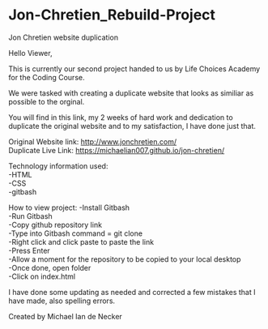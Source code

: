 # Jon-Chretien_Rebuild-Project
Jon Chretien website duplication


Hello Viewer,

This is currently our second project handed to us by Life Choices Academy for the Coding Course.

We were tasked with creating a duplicate website that looks as similiar as possible to the orginal.

You will find in this link, my 2 weeks of hard work and dedication to duplicate the original website
and to my satisfaction,   I have done just that.

Original Website link: http://www.jonchretien.com/  
Duplicate Live Link: https://michaelian007.github.io/jon-chretien/

Technology information used:  
-HTML  
-CSS  
-gitbash

How to view project:
-Install Gitbash  
-Run Gitbash  
-Copy github repository link  
-Type into Gitbash command = git clone  
-Right click and click paste to paste the link  
-Press Enter  
-Allow a moment for the repository to be copied to your local desktop  
-Once done, open folder  
-Click on index.html  

I have done some updating as needed and corrected a few mistakes that I have made, also spelling errors.

Created by Michael Ian de Necker
